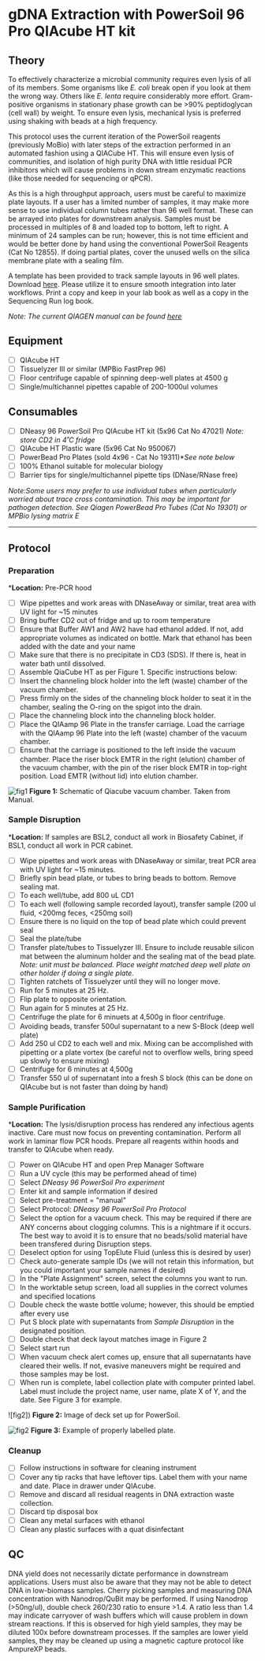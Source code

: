 # gDNA Extraction with PowerSoil 96 Pro QIAcube HT kit 

## Theory

To effectively characterize a microbial community requires even lysis of all of its members. Some organisms like *E. coli* break open if you look at them the wrong way. Others like *E. lenta* require considerably more effort. Gram-positive organisms in stationary phase growth can be >90% peptidoglycan (cell wall) by weight. To ensure even lysis, mechanical lysis is preferred using shaking with beads at a high frequency.

This protocol uses the current iteration of the PowerSoil reagents (previously MoBio) with later steps of the extraction performed in an automated fashion using a QIACube HT. This will ensure even lysis of communities, and isolation of high purity DNA with little residual PCR inhibitors which will cause problems in down stream enzymatic reactions (like those needed for sequencing or qPCR).

As this is a high throughput approach, users must be careful to maximize plate layouts. If a user has a limited number of samples, it may make more sense to use individual column tubes rather than 96 well format. These can be arrayed into plates for downstream analysis. Samples must be processed in multiples of 8 and loaded top to bottom, left to right. A minimum of 24 samples can be run; however, this is not time efficient and would be better done by hand using the conventional PowerSoil Reagents (Cat No 12855). If doing partial plates, cover the unused wells on the silica membrane plate with a sealing film.

A template has been provided to track sample layouts in 96 well plates. Download [here](https://github.com/BisanzLab/OHMC_Colaboratory/blob/main/Templates/IndexTrackingSheet.xlsx). Please utilize it to ensure smooth integration into later workflows. Print a copy and keep in your lab book as well as a copy in the Sequencing Run log book.


*Note: The current QIAGEN manual can be found [here](file:///Users/jbisanz/Downloads/HB-2592-003_HB_DNY_96_PwrSoilPro_QIAC_HT_0819_WW%20(2).pdf)*

## Equipment
- [ ] QIAcube HT
- [ ] Tissuelyzer III or similar (MPBio FastPrep 96)
- [ ] Floor centrifuge capable of spinning deep-well plates at 4500 g
- [ ] Single/multichannel pipettes capable of 200-1000ul volumes

## Consumables

- [ ] DNeasy 96 PowerSoil Pro QIAcube HT kit (5x96 Cat No 47021) *Note: store CD2 in 4˚C fridge*
- [ ] QIAcube HT Plastic ware (5x96 Cat No 950067)
- [ ] PowerBead Pro Plates (sold 4x96 - Cat No 19311)**See note below*
- [ ] 100% Ethanol suitable for molecular biology
- [ ] Barrier tips for single/multichannel pipette tips (DNase/RNase free)

*Note:Some users may prefer to use individual tubes when particularly worried about trace cross contamination. This may be important for pathogen detection. See Qiagen PowerBead Pro Tubes (Cat No 19301) or MPBio lysing matrix E*

***

## Protocol

### Preparation
***Location:** Pre-PCR hood
- [ ] Wipe pipettes and work areas with DNaseAway or similar, treat area with UV light for ~15 minutes
- [ ] Bring buffer CD2 out of fridge and up to room temperature
- [ ] Ensure that Buffer AW1 and AW2 have had ethanol added. If not, add appropriate volumes as indicated on bottle. Mark that ethanol has been added with the date and your name
- [ ] Make sure that there is no precipitate in CD3 (SDS). If there is, heat in water bath until dissolved.
- [ ] Assemble QiaCube HT as per Figure 1. Specific instructions below:
- [ ] Insert the channeling block holder into the left (waste) chamber of the vacuum chamber.
- [ ] Press firmly on the sides of the channeling block holder to seat it in the chamber, sealing
the O-ring on the spigot into the drain.
- [ ] Place the channeling block into the channeling block holder.
- [ ] Place the QIAamp 96 Plate in the transfer carriage. Load the carriage with the QIAamp
96 Plate into the left (waste) chamber of the vacuum chamber.
- [ ] Ensure that the carriage is positioned to the left inside the vacuum chamber. Place the
riser block EMTR in the right (elution) chamber of the vacuum chamber, with the pin of
the riser block EMTR in top-right position. Load EMTR (without lid) into elution chamber.

![fig1](https://github.com/jbisanz/AmpliconSeq/blob/master/images/ampcurves.png)
**Figure 1:** Schematic of Qiacube vacuum chamber. Taken from Manual. 



### Sample Disruption

***Location:** If samples are BSL2, conduct all work in Biosafety Cabinet, if BSL1, conduct all work in PCR cabinet.
- [ ] Wipe pipettes and work areas with DNaseAway or similar, treat PCR area with UV light for ~15 minutes.
- [ ] Briefly spin bead plate, or tubes to bring beads to bottom. Remove sealing mat.
- [ ] To each well/tube, add 800 uL CD1
- [ ] To each well (following sample recorded layout), transfer sample (200 ul fluid, <200mg feces, <250mg soil)
- [ ] Ensure there is no liquid on the top of bead plate which could prevent seal
- [ ] Seal the plate/tube
- [ ] Transfer plate/tubes to Tissuelyzer III. Ensure to include reusable silicon mat between the aluminum holder and the sealing mat of the bead plate. *Note: unit must be balanced. Place weight matched deep well plate on other holder if doing a single plate.*
- [ ] Tighten ratchets of Tissuelyzer until they will no longer move.
- [ ] Run for 5 minutes at 25 Hz.
- [ ] Flip plate to opposite orientation.
- [ ] Run again for 5 minutes at 25 Hz.
- [ ] Centrifuge the plate for 6 minuets at 4,500g in floor centrifuge.
- [ ] Avoiding beads, transfer 500ul supernatant to a new S-Block (deep well plate)
- [ ] Add 250 ul CD2 to each well and mix. Mixing can be accomplished with pipetting or a plate vortex (be careful not to overflow wells, bring speed up slowly to ensure mixing)
- [ ] Centrifuge for 6 minutes at 4,500g
- [ ] Transfer 550 ul of supernatant into a fresh S block (this can be done on QIAcube but is not faster than doing by hand)

### Sample Purification
***Location:** The lysis/disruption process has rendered any infectious agents inactive. Care must now focus on preventing contamination. Perform all work in laminar flow PCR hoods. Prepare all reagents within hoods and transfer to QIAcube when ready.
- [ ] Power on QIAcube HT and open Prep Manager Software
- [ ] Run a UV cycle (this may be performed ahead of time)
- [ ] Select *DNeasy 96 PowerSoil Pro experiment*
- [ ] Enter kit and sample information if desired
- [ ] Select pre-treatment = "manual"
- [ ] Select Protocol: *DNeasy 96 PowerSoil Pro Protocol*
- [ ] Select the option for a vacuum check. This may be required if there are ANY concerns about clogging columns. This is a nightmare if it occurs. The best way to avoid it is to ensure that no beads/solid material have been transfered during Disruption steps.
- [ ] Deselect option for using TopElute Fluid (unless this is desired by user)
- [ ] Check auto-generate sample IDs (we will not retain this information, but you could important your sample names if desired)
- [ ] In the "Plate Assignment" screen, select the columns you want to run.
- [ ] In the worktable setup screen, load all supplies in the correct volumes and specified locations
- [ ] Double check the waste bottle volume; however, this should be emptied after every use
- [ ] Put S block plate with supernatants from *Sample Disruption* in the designated position.
- [ ] Double check that deck layout matches image in Figure 2
- [ ] Select start run
- [ ] When vacuum check alert comes up, ensure that all supernatants have cleared their wells. If not, evasive maneuvers might be required and those samples may be lost.
- [ ] When run is complete, label collection plate with computer printed label. Label must include the project name, user name, plate X of Y, and the date. See Figure 3 for example.

![fig2])
**Figure 2:** Image of deck set up for PowerSoil.


![fig2]()
**Figure 3:** Example of properly labelled plate.

### Cleanup

- [ ] Follow instructions in software for cleaning instrument
- [ ] Cover any tip racks that have leftover tips. Label them with your name and date. Place in drawer under QIAcube.
- [ ] Remove and discard all residual reagents in DNA extraction waste collection.
- [ ] Discard tip disposal box
- [ ] Clean any metal surfaces with ethanol
- [ ] Clean any plastic surfaces with a quat disinfectant

## QC

DNA yield does not necessarily dictate performance in downstream applications. Users must also be aware that they may not be able to detect DNA in low-biomass samples. Cherry picking samples and measuring DNA concentration with Nanodrop/QuBit may be performed. If using Nanodrop (>50ng/ul), double check 260/230 ratio to ensure >1.4. A ratio less than 1.4 may indicate carryover of wash buffers which will cause problem in down stream reactions. If this is observed for high yield samples, they may be diluted 100x before downstream processes. If the samples are lower yield samples, they may be cleaned up using a magnetic capture protocol like AmpureXP beads.
